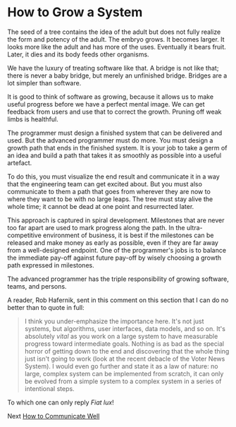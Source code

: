 # How to Grow a System

The seed of a tree contains the idea of the adult but does not fully realize the form and potency of the adult. The embryo grows. It becomes larger. It looks more like the adult and has more of the uses. Eventually it bears fruit. Later, it dies and its body feeds other organisms.

We have the luxury of treating software like that. A bridge is not like that; there is never a baby bridge, but merely an unfinished bridge. Bridges are a lot simpler than software.

It is good to think of software as growing, because it allows us to make useful progress before we have a perfect mental image. We can get feedback from users and use that to correct the growth. Pruning off weak limbs is healthful.

The programmer must design a finished system that can be delivered and used. But the advanced programmer must do more. You must design a growth path that ends in the finished system. It is your job to take a germ of an idea and build a path that takes it as smoothly as possible into a useful artefact.

To do this, you must visualize the end result and communicate it in a way that the engineering team can get excited about. But you must also communicate to them a path that goes from wherever they are now to where they want to be with no large leaps. The tree must stay alive the whole time; it cannot be dead at one point and resurrected later.

This approach is captured in spiral development. Milestones that are never too far apart are used to mark progress along the path. In the ultra-competitive environment of business, it is best if the milestones can be released and make money as early as possible, even if they are far away from a well-designed endpoint. One of the programmer's jobs is to balance the immediate pay-off against future pay-off by wisely choosing a growth path expressed in milestones.

The advanced programmer has the triple responsibility of growing software, teams, and persons.

A reader, Rob Hafernik, sent in this comment on this section that I can do no better than to quote in full:

> I think you under-emphasize the importance here. It's not just systems, but algorithms, user interfaces, data models, and so on. It's absolutely *vital* as you work on a large system to have measurable progress toward intermediate goals. Nothing is as bad as the special horror of getting down to the end and discovering that the whole thing just isn't going to work (look at the recent debacle of the Voter News System). I would even go further and state it as a law of nature: no large, complex system can be implemented from scratch, it can only be evolved from a simple system to a complex system in a series of intentional steps.

To which one can only reply *Fiat lux*!

Next [How to Communicate Well](08-How-to-Communicate-Well.md)

